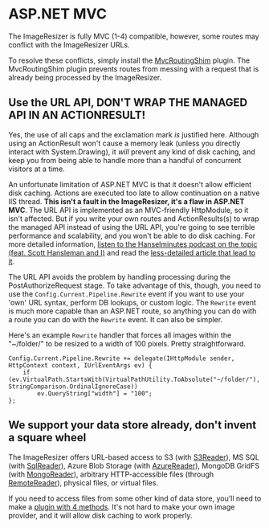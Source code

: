 
# ASP.NET MVC

The ImageResizer is fully MVC (1-4) compatible, however, some routes may conflict with the ImageResizer URLs. 

To resolve these conflicts, simply install the [MvcRoutingShim](/plugins/mvcroutingshim) plugin. The MvcRoutingShim plugin prevents routes from messing with a request that is already being processed by the ImageResizer. 

## Use the URL API, DON'T WRAP THE MANAGED API IN AN ACTIONRESULT!

Yes, the use of all caps and the exclamation mark *is* justified here. Although using an ActionResult won't cause a memory leak (unless you directly interact with System.Drawing), it *will* prevent any kind of disk caching, and keep you from being able to handle more than a handful of concurrent visitors at a time. 

An unfortunate limitation of ASP.NET MVC is that it doesn't allow efficient disk caching. Actions are executed too late to allow continuation on a native IIS thread. **This isn't a fault in the ImageResizer, it's a flaw in ASP.NET MVC**. The URL API is implemented as an MVC-friendly HttpModule, so it isn't affected. But if you write your own routes and ActionResults(s) to wrap the managed API instead of using the URL API, you're going to see terrible performance and scalability, and you won't be able to do disk caching. For more detailed information, [listen to the Hanselminutes podcast on the topic (feat. Scott Hansleman and I)](http://www.hanselminutes.com/313/deep-inside-image-resizing-and-scaling-with-aspnet-and-iis-with-imageresizingnet-author-na) and read the [less-detailed article that lead to it](http://www.hanselman.com/blog/BackToBasicsDynamicImageGenerationASPNETControllersRoutingIHttpHandlersAndRunAllManagedModulesForAllRequests.aspx).

The URL API avoids the problem by handling processing during the PostAuthorizeRequest stage. To take advantage of this, though, you need to use the `Config.Current.Pipeline.Rewrite` event if you want to use your 'own' URL syntax, perform DB lookups, or custom logic. The `Rewrite` event is much more capable than an ASP.NET route, so anything you can do with a route you can do with the `Rewrite` event. It can also be simpler.

Here's an example `Rewrite` handler that forces all images within the "~/folder/" to be resized to a width of 100 pixels. Pretty straightforward.

	Config.Current.Pipeline.Rewrite += delegate(IHttpModule sender, HttpContext context, IUrlEventArgs ev) {
	    if (ev.VirtualPath.StartsWith(VirtualPathUtility.ToAbsolute("~/folder/"), StringComparison.OrdinalIgnoreCase))
	        ev.QueryString["width"] = "100";
	};

## We support your data store already, don't invent a square wheel

The ImageResizer offers URL-based access to S3 (with [S3Reader](/plugins/s3reader)), MS SQL (with [SqlReader](/plugins/sqlreader)), Azure Blob Storage (with [AzureReader](/plugins/azurereader)), MongoDB GridFS (with [MongoReader](/plugins/mongoreader)), arbitrary HTTP-accessible files (through [RemoteReader](/plugins/remotereader)), physical files, or virtual files. 

If you need to access files from some other kind of data store, you'll need to make a [plugin with 4 methods](/docs/plugins/virtualimageprovider). It's not hard to make your own image provider, and it will allow disk caching to work properly.
